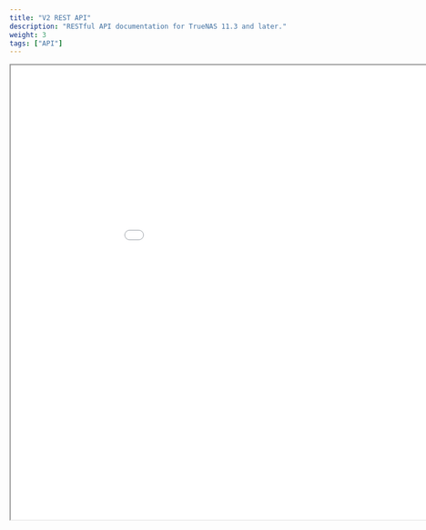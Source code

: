 ```yaml
---
title: "V2 REST API"
description: "RESTful API documentation for TrueNAS 11.3 and later."
weight: 3
tags: ["API"]
---
```



<iframe id="inlineFrame"
    title="Inline Frame"
    width="1000"
    height="800"
    src="../rest_api.html">
</iframe>
